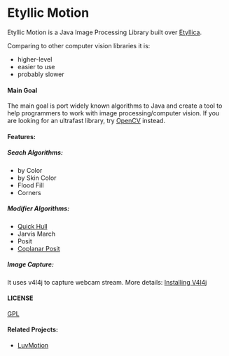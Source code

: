 Etyllic Motion
==============

Etyllic Motion is a Java Image Processing Library built over [Etyllica](https://github.com/yuripourre/etyllica/). 

Comparing to other computer vision libraries it is:

- higher-level
- easier to use 
- probably slower

#### Main Goal
The main goal is port widely known algorithms to Java and create a tool to help programmers to work with image processing/computer vision. If you are looking for an ultrafast library, try [OpenCV](http://opencv.org/) instead.


#### Features:

##### Seach Algorithms: 
- by Color
- by Skin Color
- Flood Fill
- Corners

##### Modifier Algorithms:
- [Quick Hull](https://github.com/yuripourre/etyllic-motion/wiki/Quick%20Hull)
- Jarvis March
- Posit
- [Coplanar Posit](https://github.com/yuripourre/etyllic-motion/wiki/Coplanar-Posit)

##### Image Capture: 

It uses v4l4j to capture webcam stream. More details: [Installing V4l4j](https://github.com/yuripourre/etyllic-motion/wiki/Installing-V4l4j)

#### LICENSE
[GPL](https://www.gnu.org/copyleft/gpl.html)

#### Related Projects:
- [LuvMotion](https://github.com/yuripourre/luvmotion/)
